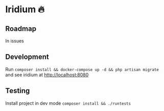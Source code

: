 # Iridium :fire:
## Roadmap
In issues

## Development
Run `composer install && docker-compose up -d && php artisan migrate` and see iridium at [http://localhost:8080](http://localhost:8080)

## Testing
Install project in dev mode
`composer install && ./runtests`